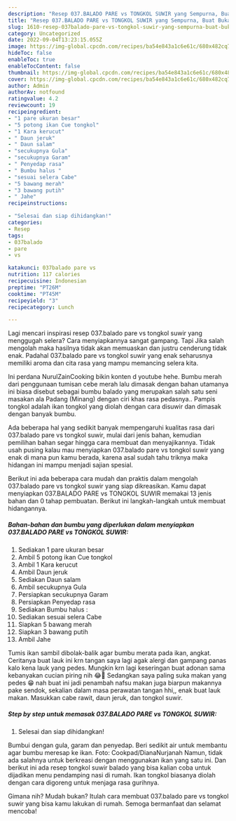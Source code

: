 ```yaml
---
description: "Resep 037.BALADO PARE vs TONGKOL SUWIR yang Sempurna, Buat Buka Puasa Lezat"
title: "Resep 037.BALADO PARE vs TONGKOL SUWIR yang Sempurna, Buat Buka Puasa Lezat"
slug: 1610-resep-037balado-pare-vs-tongkol-suwir-yang-sempurna-buat-buka-puasa-lezat
category: Uncategorized
date: 2022-09-04T13:23:15.055Z
image: https://img-global.cpcdn.com/recipes/ba54e843a1c6e61c/680x482cq70/037balado-pare-vs-tongkol-suwir-foto-resep-utama.jpg
hideToc: false
enableToc: true
enableTocContent: false
thumbnail: https://img-global.cpcdn.com/recipes/ba54e843a1c6e61c/680x482cq70/037balado-pare-vs-tongkol-suwir-foto-resep-utama.jpg
cover: https://img-global.cpcdn.com/recipes/ba54e843a1c6e61c/680x482cq70/037balado-pare-vs-tongkol-suwir-foto-resep-utama.jpg
author: Admin
authorAv: notfound
ratingvalue: 4.2
reviewcount: 19
recipeingredient:
- "1 pare ukuran besar"
- "5 potong ikan Cue tongkol"
- "1 Kara kerucut"
- " Daun jeruk"
- " Daun salam"
- "secukupnya Gula"
- "secukupnya Garam"
- " Penyedap rasa"
- " Bumbu halus "
- "sesuai selera Cabe"
- "5 bawang merah"
- "3 bawang putih"
- " Jahe"
recipeinstructions:

- "Selesai dan siap dihidangkan!"
categories:
- Resep
tags:
- 037balado
- pare
- vs

katakunci: 037balado pare vs 
nutrition: 117 calories
recipecuisine: Indonesian
preptime: "PT26M"
cooktime: "PT45M"
recipeyield: "3"
recipecategory: Lunch

---
```



Lagi mencari inspirasi resep 037.balado pare vs tongkol suwir yang menggugah selera? Cara menyiapkannya sangat gampang. Tapi Jika salah mengolah maka hasilnya tidak akan memuaskan dan justru cenderung tidak enak. Padahal 037.balado pare vs tongkol suwir yang enak seharusnya memiliki aroma dan cita rasa yang mampu memancing selera kita.


Ini perdana NurulZainCooking bikin konten d youtube hehe. Bumbu merah dari penggunaan tumisan cebe merah lalu dimasak dengan bahan utamanya ini biasa disebut sebagai bumbu balado yang merupakan salah satu seni masakan ala Padang (Minang) dengan ciri khas rasa pedasnya.. Pampis tongkol adalah ikan tongkol yang diolah dengan cara disuwir dan dimasak dengan banyak bumbu.

Ada beberapa hal yang sedikit banyak mempengaruhi kualitas rasa dari 037.balado pare vs tongkol suwir, mulai dari jenis bahan, kemudian pemilihan bahan segar hingga cara membuat dan menyajikannya. Tidak usah pusing kalau mau menyiapkan 037.balado pare vs tongkol suwir yang enak di mana pun kamu berada, karena asal sudah tahu triknya maka hidangan ini mampu menjadi sajian spesial.


Berikut ini ada beberapa cara mudah dan praktis dalam mengolah 037.balado pare vs tongkol suwir yang siap dikreasikan. Kamu dapat menyiapkan 037.BALADO PARE vs TONGKOL SUWIR memakai 13 jenis bahan dan 0 tahap pembuatan. Berikut ini langkah-langkah untuk membuat hidangannya.

<!--inarticleads1-->

##### Bahan-bahan dan bumbu yang diperlukan dalam menyiapkan 037.BALADO PARE vs TONGKOL SUWIR:

1. Sediakan 1 pare ukuran besar
1. Ambil 5 potong ikan Cue tongkol
1. Ambil 1 Kara kerucut
1. Ambil  Daun jeruk
1. Sediakan  Daun salam
1. Ambil secukupnya Gula
1. Persiapkan secukupnya Garam
1. Persiapkan  Penyedap rasa
1. Sediakan  Bumbu halus :
1. Sediakan sesuai selera Cabe
1. Siapkan 5 bawang merah
1. Siapkan 3 bawang putih
1. Ambil  Jahe


Tumis ikan sambil dibolak-balik agar bumbu merata pada ikan, angkat. Ceritanya buat lauk ini krn tangan saya lagi agak alergi dan gampang panas kalo kena lauk yang pedes. Mungkin krn lagi keseringan buat adonan sama kebanyakan cucian piring nih 😂🤭 Sedangkan saya paling suka makan yang pedes 😁 nah buat ini jadi penambah nafsu makan juga biarpun makannya pake sendok, sekalian dalam masa perawatan tangan hhi,, enak buat lauk makan. Masukkan cabe rawit, daun jeruk, dan tongkol suwir. 

<!--inarticleads2-->

##### Step by step untuk memasak 037.BALADO PARE vs TONGKOL SUWIR:


1. Selesai dan siap dihidangkan!

Bumbui dengan gula, garam dan penyedap. Beri sedikit air untuk membantu agar bumbu meresap ke ikan. Foto: Cookpad/DianaNurjanah Namun, tidak ada salahnya untuk berkreasi dengan menggunakan ikan yang satu ini. Dan berikut ini ada resep tongkol suwir balado yang bisa kalian coba untuk dijadikan menu pendamping nasi di rumah. Ikan tongkol biasanya diolah dengan cara digoreng untuk menjaga rasa gurihnya. 

Gimana nih? Mudah bukan? Itulah cara membuat 037.balado pare vs tongkol suwir yang bisa kamu lakukan di rumah. Semoga bermanfaat dan selamat mencoba!
